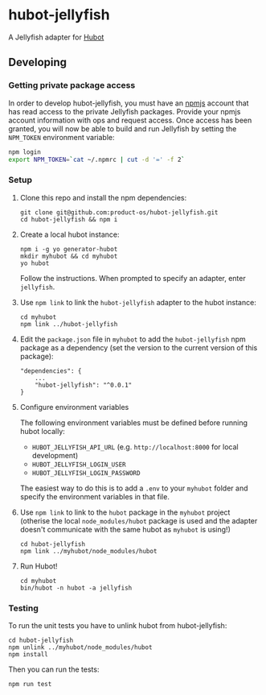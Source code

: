 # hubot-jellyfish

A Jellyfish adapter for [Hubot](https://hubot.github.com/)

## Developing

### Getting private package access

In order to develop hubot-jellyfish, you must have an [npmjs](https://npmjs.com) account
that has read access to the private Jellyfish packages. Provide your npmjs account
information with ops and request access. Once access has been granted, you will now
be able to build and run Jellyfish by setting the `NPM_TOKEN` environment variable:

```sh
npm login
export NPM_TOKEN=`cat ~/.npmrc | cut -d '=' -f 2`
```

### Setup
1. Clone this repo and install the npm dependencies:
    ```
    git clone git@github.com:product-os/hubot-jellyfish.git
    cd hubot-jellyfish && npm i
    ```

1. Create a local hubot instance:
    ```
    npm i -g yo generator-hubot
    mkdir myhubot && cd myhubot
    yo hubot
    ```
    Follow the instructions. When prompted to specify an adapter, enter `jellyfish`.

1. Use `npm link` to link the `hubot-jellyfish` adapter to the hubot instance:
    ```
    cd myhubot
    npm link ../hubot-jellyfish
    ```

1. Edit the `package.json` file in `myhubot` to add the `hubot-jellyfish` npm package
    as a dependency (set the version to the current version of this package):
    ```
    "dependencies": {
        ...
        "hubot-jellyfish": "^0.0.1"
    }
    ```

1. Configure environment variables

    The following environment variables must be defined before running hubot locally:
    
    * `HUBOT_JELLYFISH_API_URL` (e.g. `http://localhost:8000` for local development)
    * `HUBOT_JELLYFISH_LOGIN_USER`
    * `HUBOT_JELLYFISH_LOGIN_PASSWORD`
    
    The easiest way to do this is to add a `.env` to your `myhubot` folder and specify the environment variables in that file.

1. Use `npm link` to link to the `hubot` package in the `myhubot` project (otherise the local `node_modules/hubot` package is used and the adapter doesn't communicate with the same hubot as `myhubot` is using!)
    ```
    cd hubot-jellyfish
    npm link ../myhubot/node_modules/hubot
    ```

1. Run Hubot!
    ```
    cd myhubot
    bin/hubot -n hubot -a jellyfish
    ```
    
### Testing

To run the unit tests you have to unlink hubot from hubot-jellyfish:
```
cd hubot-jellyfish
npm unlink ../myhubot/node_modules/hubot
npm install
```
Then you can run the tests:
```
npm run test
```